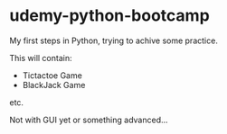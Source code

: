 # udemy-python-bootcamp
My first steps in Python, trying to achive some practice.

This will contain:

- Tictactoe Game
- BlackJack Game

etc.

Not with GUI yet or something advanced...
